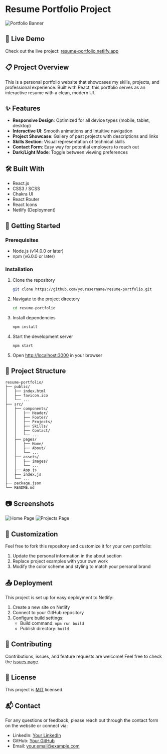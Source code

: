 # Resume Portfolio Project

![Portfolio Banner](https://i.ibb.co/placeholder/portfolio-banner.png)

## 🌟 Live Demo

Check out the live project: [resume-portfolio.netlify.app](https://port-v-2.netlify.app/)

## 📋 Project Overview

This is a personal portfolio website that showcases my skills, projects, and professional experience. Built with React, this portfolio serves as an interactive resume with a clean, modern UI.

## ✨ Features

- **Responsive Design**: Optimized for all device types (mobile, tablet, desktop)
- **Interactive UI**: Smooth animations and intuitive navigation
- **Project Showcase**: Gallery of past projects with descriptions and links
- **Skills Section**: Visual representation of technical skills
- **Contact Form**: Easy way for potential employers to reach out
- **Dark/Light Mode**: Toggle between viewing preferences

## 🛠️ Built With

- React.js
- CSS3 / SCSS
- Chakra UI
- React Router
- React Icons
- Netlify (Deployment)

## 🚀 Getting Started

### Prerequisites

- Node.js (v14.0.0 or later)
- npm (v6.0.0 or later)

### Installation

1. Clone the repository
   ```bash
   git clone https://github.com/yourusername/resume-portfolio.git
   ```

2. Navigate to the project directory
   ```bash
   cd resume-portfolio
   ```

3. Install dependencies
   ```bash
   npm install
   ```

4. Start the development server
   ```bash
   npm start
   ```

5. Open [http://localhost:3000](http://localhost:3000) in your browser

## 📁 Project Structure

```
resume-portfolio/
├── public/
│   ├── index.html
│   ├── favicon.ico
│   └── ...
├── src/
│   ├── components/
│   │   ├── Header/
│   │   ├── Footer/
│   │   ├── Projects/
│   │   ├── Skills/
│   │   ├── Contact/
│   │   └── ...
│   ├── pages/
│   │   ├── Home/
│   │   ├── About/
│   │   └── ...
│   ├── assets/
│   │   ├── images/
│   │   └── ...
│   ├── App.js
│   ├── index.js
│   └── ...
├── package.json
└── README.md
```

## 📷 Screenshots

![Home Page](https://i.ibb.co/placeholder/home-screenshot.png)
![Projects Page](https://i.ibb.co/placeholder/projects-screenshot.png)

## 🔧 Customization

Feel free to fork this repository and customize it for your own portfolio:

1. Update the personal information in the about section
2. Replace project examples with your own work
3. Modify the color scheme and styling to match your personal brand

## 📤 Deployment

This project is set up for easy deployment to Netlify:

1. Create a new site on Netlify
2. Connect to your GitHub repository
3. Configure build settings:
   - Build command: `npm run build`
   - Publish directory: `build`

## 🤝 Contributing

Contributions, issues, and feature requests are welcome! Feel free to check the [issues page](https://github.com/yourusername/resume-portfolio/issues).

## 📝 License

This project is [MIT](LICENSE) licensed.

## 📬 Contact

For any questions or feedback, please reach out through the contact form on the website or connect via:

- LinkedIn: [Your LinkedIn](https://linkedin.com/in/yourusername)
- GitHub: [Your GitHub](https://github.com/yourusername)
- Email: your.email@example.com
